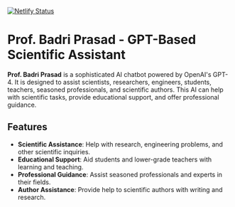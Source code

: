 [![Netlify Status](https://api.netlify.com/api/v1/badges/a83ceda6-de75-4b39-b6fd-a4152f0402b2/deploy-status)](https://app.netlify.com/sites/professorai/deploys)
# Prof. Badri Prasad - GPT-Based Scientific Assistant

**Prof. Badri Prasad** is a sophisticated AI chatbot powered by OpenAI's GPT-4. It is designed to assist scientists, researchers, engineers, students, teachers, seasoned professionals, and scientific authors. This AI can help with scientific tasks, provide educational support, and offer professional guidance.

## Features

- **Scientific Assistance**: Help with research, engineering problems, and other scientific inquiries.
- **Educational Support**: Aid students and lower-grade teachers with learning and teaching.
- **Professional Guidance**: Assist seasoned professionals and experts in their fields.
- **Author Assistance**: Provide help to scientific authors with writing and research.
